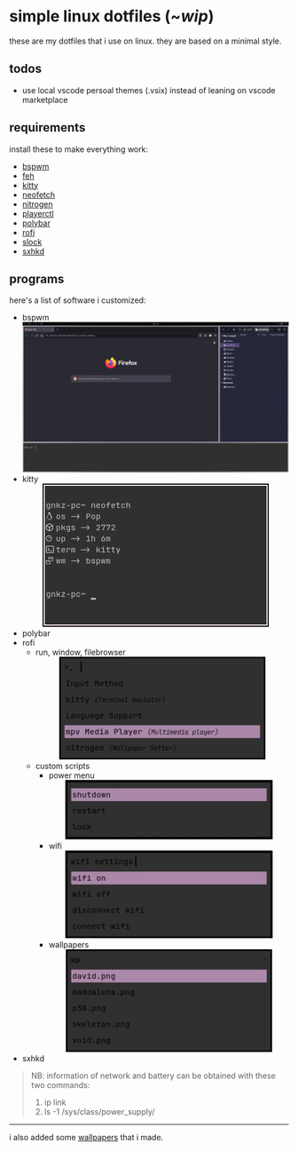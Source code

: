 # simple linux dotfiles (~_wip_)

these are my dotfiles that i use on linux. they are based on a minimal style.

## todos

+ use local vscode persoal themes (.vsix) instead of leaning on vscode marketplace

## requirements

install these to make everything work:
+ [bspwm](https://github.com/baskerville/bspwm)
+ [feh](https://feh.finalrewind.org/)
+ [kitty](https://sw.kovidgoyal.net/kitty/)
+ [neofetch](https://github.com/dylanaraps/neofetch)
+ [nitrogen](https://wiki.archlinux.org/title/Nitrogen)
+ [playerctl](https://github.com/altdesktop/playerctl)
+ [polybar](https://github.com/polybar/polybar)
+ [rofi](https://github.com/davatorium/rofi)
+ [slock](https://wiki.archlinux.org/title/Slock)
+ [sxhkd](https://github.com/baskerville/sxhkd)

## programs

here's a list of software i customized:
+ bspwm
        <div align="center">![bspwm](./imgs/bspwm.png)</div>
+ kitty
        <div align="center">![kitty](./imgs/kitty.png)</div>
+ polybar
+ rofi
    + run, window, filebrowser
            <div align="center">![rofi-run](./imgs/rofi-run.png)</div>
    + custom scripts
        + power menu
                <div align="center">![rofi-powermenu](./imgs/rofi-powermenu.png)</div>
        + wifi
                <div align="center">![rofi-wifi](./imgs/rofi-wifi.png)</div>
        + wallpapers
                <div align="center">![rofi-wallpapers](./imgs/rofi-wallpapers.png)</div>
+ sxhkd

> NB: information of network and battery can be obtained with these two commands:
> 1. ip link
> 2. ls -1 /sys/class/power_supply/

---

i also added some [wallpapers](https://github.com/dellarosciagiorgio/dotfiles/blob/main/wallpapers/README.md) that i made.
